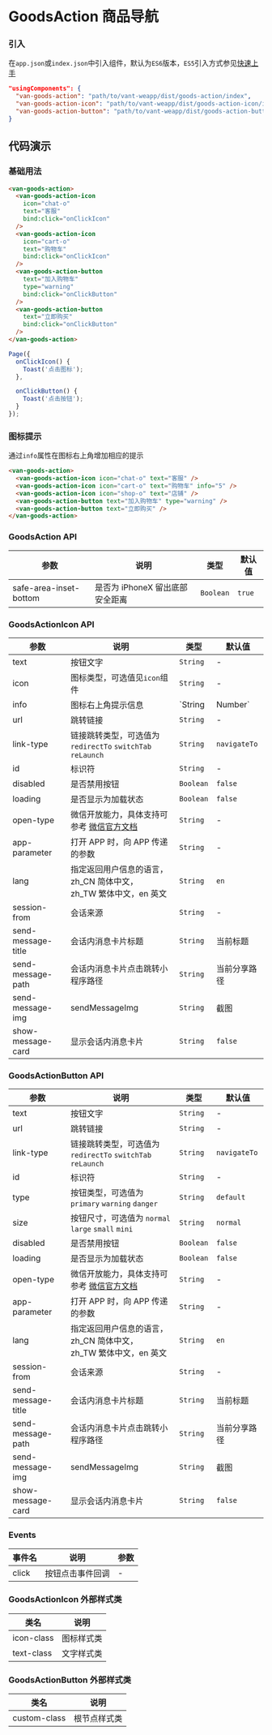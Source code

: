 # GoodsAction 商品导航

### 引入
在`app.json`或`index.json`中引入组件，默认为`ES6`版本，`ES5`引入方式参见[快速上手](#/quickstart)

```json
"usingComponents": {
  "van-goods-action": "path/to/vant-weapp/dist/goods-action/index",
  "van-goods-action-icon": "path/to/vant-weapp/dist/goods-action-icon/index",
  "van-goods-action-button": "path/to/vant-weapp/dist/goods-action-button/index"
}
```


## 代码演示

### 基础用法

```html
<van-goods-action>
  <van-goods-action-icon
    icon="chat-o"
    text="客服"
    bind:click="onClickIcon"
  />
  <van-goods-action-icon
    icon="cart-o"
    text="购物车"
    bind:click="onClickIcon"
  />
  <van-goods-action-button
    text="加入购物车"
    type="warning"
    bind:click="onClickButton"
  />
  <van-goods-action-button
    text="立即购买"
    bind:click="onClickButton"
  />
</van-goods-action>
```

```javascript
Page({
  onClickIcon() {
    Toast('点击图标');
  },

  onClickButton() {
    Toast('点击按钮');
  }
});
```

### 图标提示

通过`info`属性在图标右上角增加相应的提示

```html
<van-goods-action>
  <van-goods-action-icon icon="chat-o" text="客服" />
  <van-goods-action-icon icon="cart-o" text="购物车" info="5" />
  <van-goods-action-icon icon="shop-o" text="店铺" />
  <van-goods-action-button text="加入购物车" type="warning" />
  <van-goods-action-button text="立即购买" />
</van-goods-action>
```

### GoodsAction API

| 参数 | 说明 | 类型 | 默认值 |
|-----------|-----------|-----------|-------------|
| safe-area-inset-bottom | 是否为 iPhoneX 留出底部安全距离 | `Boolean` | `true` |

### GoodsActionIcon API

| 参数 | 说明 | 类型 | 默认值 |
|-----------|-----------|-----------|-------------|
| text | 按钮文字 | `String` | - |
| icon | 图标类型，可选值见`icon`组件 | `String` | - |
| info | 图标右上角提示信息 | `String | Number` | - |
| url | 跳转链接 | `String` | - |
| link-type | 链接跳转类型，可选值为 `redirectTo` `switchTab` `reLaunch` | `String` | `navigateTo` |
| id | 标识符 | `String` | - |
| disabled | 是否禁用按钮 | `Boolean` | `false` |
| loading | 是否显示为加载状态 | `Boolean` | `false` |
| open-type | 微信开放能力，具体支持可参考 [微信官方文档](https://mp.weixin.qq.com/debug/wxadoc/dev/component/button.html) | `String` | - |
| app-parameter | 打开 APP 时，向 APP 传递的参数 | `String` | - |
| lang | 指定返回用户信息的语言，zh_CN 简体中文，<br>zh_TW 繁体中文，en 英文 | `String` | `en` |
| session-from | 会话来源 | `String` | - |
| send-message-title | 会话内消息卡片标题 | `String` | 当前标题 |
| send-message-path | 会话内消息卡片点击跳转小程序路径 | `String` | 当前分享路径 |
| send-message-img | sendMessageImg | `String` | 截图 |
| show-message-card | 显示会话内消息卡片 | `String` | `false` |

### GoodsActionButton API

| 参数 | 说明 | 类型 | 默认值 |
|-----------|-----------|-----------|-------------|
| text | 按钮文字 | `String` | - |
| url | 跳转链接 | `String` | - |
| link-type | 链接跳转类型，可选值为 `redirectTo` `switchTab` `reLaunch` | `String` | `navigateTo` |
| id | 标识符 | `String` | - |
| type | 按钮类型，可选值为 `primary` `warning` `danger` | `String` | `default` |
| size | 按钮尺寸，可选值为 `normal` `large` `small` `mini` | `String` | `normal` |
| disabled | 是否禁用按钮 | `Boolean` | `false` |
| loading | 是否显示为加载状态 | `Boolean` | `false` |
| open-type | 微信开放能力，具体支持可参考 [微信官方文档](https://mp.weixin.qq.com/debug/wxadoc/dev/component/button.html) | `String` | - |
| app-parameter | 打开 APP 时，向 APP 传递的参数 | `String` | - |
| lang | 指定返回用户信息的语言，zh_CN 简体中文，<br>zh_TW 繁体中文，en 英文 | `String` | `en` |
| session-from | 会话来源 | `String` | - |
| send-message-title | 会话内消息卡片标题 | `String` | 当前标题 |
| send-message-path | 会话内消息卡片点击跳转小程序路径 | `String` | 当前分享路径 |
| send-message-img | sendMessageImg | `String` | 截图 |
| show-message-card | 显示会话内消息卡片 | `String` | `false` |

### Events

| 事件名 | 说明 | 参数 |
|-----------|-----------|-----------|
| click | 按钮点击事件回调 | - |

### GoodsActionIcon 外部样式类

| 类名 | 说明 |
|-----------|-----------|
| icon-class | 图标样式类 |
| text-class | 文字样式类 |

### GoodsActionButton 外部样式类

| 类名 | 说明 |
|-----------|-----------|
| custom-class | 根节点样式类 |
